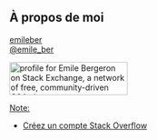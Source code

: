 ## À propos de moi

<i class="fa fa-fw fa-github"></i> [emileber](https://github.com/emileber)  
<i class="fa fa-fw fa-twitter"></i> [@emile_ber](https://twitter.com/emile_ber)  

<a href="https://stackexchange.com/users/1260589">
<img src="https://stackexchange.com/users/flair/1260589.png" width="208" height="58" alt="profile for Emile Bergeron on Stack Exchange, a network of free, community-driven Q&amp;A sites" title="profile for Emile Bergeron on Stack Exchange, a network of free, community-driven Q&amp;A sites">

Note:
- Créez un compte Stack Overflow